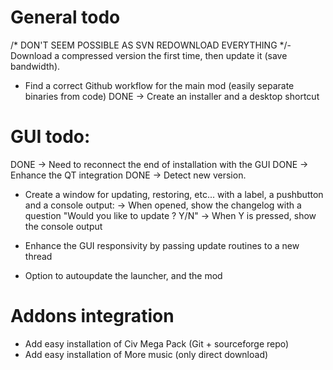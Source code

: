 # General todo
/* DON'T SEEM POSSIBLE AS SVN REDOWNLOAD EVERYTHING */- Download a compressed version the first time, then update it (save bandwidth).
- Find a correct Github workflow for the main mod (easily separate binaries from code)
DONE -> Create an installer and a desktop shortcut

# GUI todo:

DONE -> Need to reconnect the end of installation with the GUI
DONE -> Enhance the QT integration
DONE -> Detect new version.
- Create a window for updating, restoring, etc... with a label, a pushbutton and a console output:
 -> When opened, show the changelog with a question "Would you like to update ? Y/N"
 -> When Y is pressed, show the console output


- Enhance the GUI responsivity by passing update routines to a new thread
- Option to autoupdate the launcher, and the mod

# Addons integration
- Add easy installation of Civ Mega Pack (Git + sourceforge repo)
- Add easy installation of More music (only direct download)
